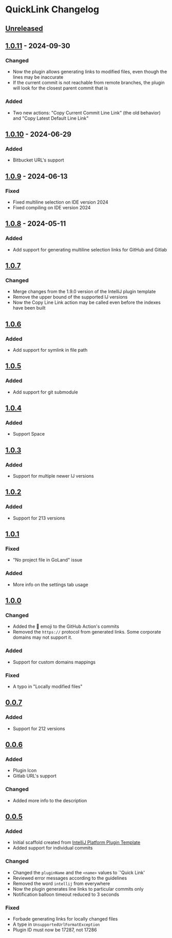 <!-- Keep a Changelog guide -> https://keepachangelog.com -->

# QuickLink Changelog

## [Unreleased]

## [1.0.11] - 2024-09-30

### Changed

- Now the plugin allows generating links to modified files, even though the lines may be inaccurate
- If the current commit is not reachable from remote branches, the plugin will look for the closest parent commit that is

### Added

- Two new actions: "Copy Current Commit Line Link" (the old behavior) and "Copy Latest Default Line Link"

## [1.0.10] - 2024-06-29

### Added

- Bitbucket URL's support

## [1.0.9] - 2024-06-13

### Fixed

- Fixed multiline selection on IDE version 2024
- Fixed compiling on IDE version 2024

## [1.0.8] - 2024-05-11

### Added

- Add support for generating multiline selection links for GitHub and Gitlab

## [1.0.7]

### Changed

- Merge changes from the 1.9.0 version of the IntelliJ plugin template
- Remove the upper bound of the supported IJ versions
- Now the Copy Line Link action may be called even before the indexes have been built

## [1.0.6]

### Added

- Add support for symlink in file path

## [1.0.5]

### Added

- Add support for git submodule

## [1.0.4]

### Added

- Support Space

## [1.0.3]

### Added

- Support for multiple newer IJ versions

## [1.0.2]

### Added

- Support for 213 versions

## [1.0.1]

### Fixed

- "No project file in GoLand" issue

### Added

- More info on the settings tab usage

## [1.0.0]

### Changed

- Added the 📃 emoji to the GitHub Action's commits
- Removed the `https://` protocol from generated links. Some corporate domains may not support it.

### Added

- Support for custom domains mappings

### Fixed

- A typo in "Locally modified files"

## [0.0.7]

### Added

- Support for 212 versions

## [0.0.6]

### Added

- Plugin Icon
- Gitlab URL's support

### Changed

- Added more info to the description

## [0.0.5]

### Added

- Initial scaffold created from [IntelliJ Platform Plugin Template](https://github.com/JetBrains/intellij-platform-plugin-template)
- Added support for individual commits

### Changed

- Changed the `pluginName` and the `<name>` values to `'Quick Link'
- Reviewed error messages according to the guidelines
- Removed the word `intellij` from everywhere
- Now the plugin generates line links to particular commits only
- Notification balloon timeout reduced to 3 seconds

### Fixed

- Forbade generating links for locally changed files
- A type in `UnsupportedUrlFormatException`
- Plugin ID must now be 17287, not 17286

[Unreleased]: https://github.com/lunakoly/QuickLink/compare/v1.0.11...HEAD
[1.0.11]: https://github.com/lunakoly/QuickLink/compare/v1.0.10...v1.0.11
[1.0.10]: https://github.com/lunakoly/QuickLink/compare/v1.0.9...v1.0.10
[1.0.9]: https://github.com/lunakoly/QuickLink/compare/v1.0.8...v1.0.9
[1.0.8]: https://github.com/lunakoly/QuickLink/compare/v1.0.7...v1.0.8
[1.0.7]: https://github.com/lunakoly/QuickLink/compare/v1.0.6...v1.0.7
[1.0.6]: https://github.com/lunakoly/QuickLink/compare/v1.0.5...v1.0.6
[1.0.5]: https://github.com/lunakoly/QuickLink/compare/v1.0.4...v1.0.5
[1.0.4]: https://github.com/lunakoly/QuickLink/compare/v1.0.3...v1.0.4
[1.0.3]: https://github.com/lunakoly/QuickLink/compare/v1.0.2...v1.0.3
[1.0.2]: https://github.com/lunakoly/QuickLink/compare/v1.0.1...v1.0.2
[1.0.1]: https://github.com/lunakoly/QuickLink/compare/v1.0.0...v1.0.1
[1.0.0]: https://github.com/lunakoly/QuickLink/compare/v0.0.7...v1.0.0
[0.0.7]: https://github.com/lunakoly/QuickLink/compare/v0.0.6...v0.0.7
[0.0.6]: https://github.com/lunakoly/QuickLink/compare/v0.0.5...v0.0.6
[0.0.5]: https://github.com/lunakoly/QuickLink/commits/v0.0.5
